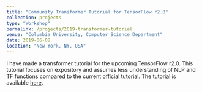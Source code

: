 ```yaml
---
title: "Community Transformer Tutorial for TensorFlow r2.0"
collection: projects
type: "Workshop"
permalink: /projects/2019-transformer-tutorial
venue: "Columbia University, Computer Science Department"
date: 2019-06-08
location: "New York, NY, USA"
---
```


I have made a transformer tutorial for the upcoming TensorFlow r2.0. This tutorial focuses on expository and assumes less understanding of NLP and TF functions compared to the current [official tutorial](https://www.tensorflow.org/beta/tutorials/text/transformer). The tutorial is available [here](https://github.com/LastRemote/examples/blob/master/community/en/Easy_Transformer.ipynb).
